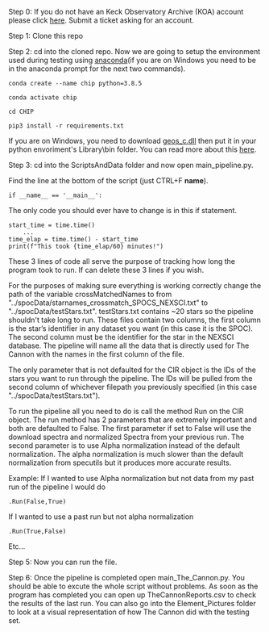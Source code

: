 Step 0: If you do not have an Keck Observatory Archive (KOA) account please click
[here](https://koa.ipac.caltech.edu/cgi-bin/Helpdesk/nph-genTicketForm?projname=KOA). Submit a ticket asking for an account. 

Step 1: Clone this repo 

Step 2: cd into the cloned repo. Now we are going to setup the environment used during testing using [anaconda](https://www.anaconda.com)(if you are on Windows you need to be in the anaconda prompt for the next two commands).


```conda create --name chip python=3.8.5```

```conda activate chip``` 

```cd CHIP```

```pip3 install -r requirements.txt```



If you are on Windows, you need to download [geos_c.dll](https://www.dll-files.com/geos_c.dll.html) then put it in your python envoriment's Library\bin folder. You can read more about this [here](https://github.com/Toblerity/Shapely/pull/1108).

Step 3: cd into the ScriptsAndData folder and now open main_pipeline.py.  

Find the line at the bottom of the script (just CTRL+F __name__). 

```
if __name__ == '__main__':
```
The only code you should ever have to change is in this if statement. 

```{python} 
start_time = time.time()
    ...
time_elap = time.time() - start_time 
print(f"This took {time_elap/60} minutes!")
```

These 3 lines of code all serve the purpose of tracking how long the program took to run. If can delete these 3 lines if you wish. 

For the purposes of making sure everything is working correctly change the path of the variable crossMatchedNames to from "../spocData/starnames_crossmatch_SPOCS_NEXSCI.txt" to "../spocData/testStars.txt". testStars.txt contains ~20 stars so the pipeline shouldn't take long to run. These files contain two columns, the first column is the star’s identifier in any dataset you want (in this case it is the SPOC). The second column must be the identifier for the star in the NEXSCI database. The pipeline will name all the data that is directly used for The Cannon with the names in the first column of the file. 

The only parameter that is not defaulted for the CIR object is the IDs of the stars you want to run through the pipeline. The IDs will be pulled from the second column of whichever filepath you previously specified (in this case "../spocData/testStars.txt").  

To run the pipeline all you need to do is call the method Run on the CIR object. The run method has 2 parameters that are extremely important and both are defaulted to False. The first parameter if set to False will use the download spectra and normalized Spectra from your previous run. The second parameter is to use Alpha normalization instead of the default normalization. The alpha normalization is much slower than the default normalization from specutils but it produces more accurate results. 

Example: If I wanted to use Alpha normalization but not data from my past run of the pipeline I would do 
```{python} 
.Run(False,True)
```

If I wanted to use a past run but not alpha normalization 

```{python} 
.Run(True,False)
```
Etc...

Step 5: Now you can run the file. 

Step 6: Once the pipeline is completed open main_The_Cannon.py. You should be able to excute the whole script without problems. As soon as the program has completed you can open up TheCannonReports.csv to check the results of the last run. You can also go into the Element_Pictures folder to look at a visual representation of how The Cannon did with the testing set. 
